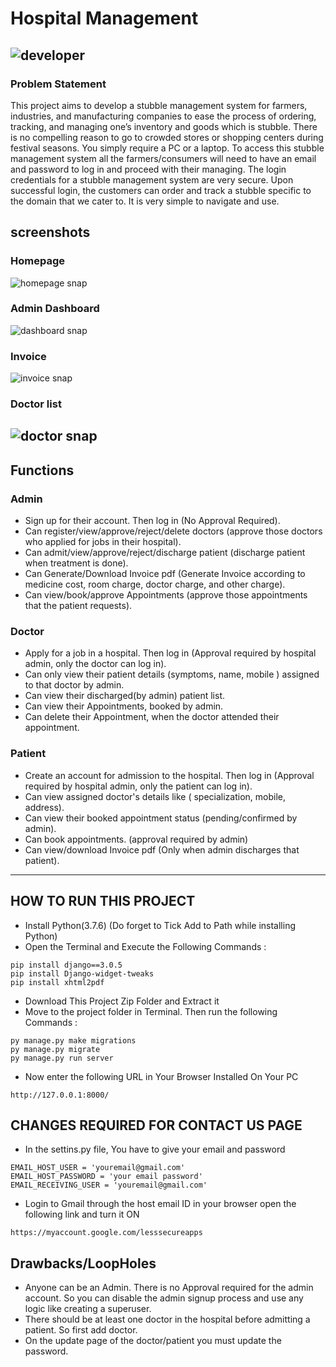 # Hospital Management
![developer](https://img.shields.io/badge/Developed%20By%20%3A-Sai%20Emani-red)
---
### Problem Statement
This project aims to develop a stubble management system for farmers, industries, and manufacturing companies to ease the process of ordering, tracking, and managing one’s inventory and goods which is stubble. There is no compelling reason to go to crowded stores
or shopping centers during festival seasons. You simply require a PC or a laptop. To access this
stubble management system all the farmers/consumers will need to have an email and password
to log in and proceed with their managing. The login credentials for a stubble management system
are very secure. Upon successful login, the customers can order and track a stubble specific to the
domain that we cater to. It is very simple to navigate and use.
## screenshots
### Homepage
![homepage snap](https://github.com/sumitkumar1503/hospitalmanagement/blob/master/static/screenshots/homepage.png?raw=true)
### Admin Dashboard
![dashboard snap](https://github.com/sumitkumar1503/hospitalmanagement/blob/master/static/screenshots/admin_dashboard.png?raw=true)
### Invoice
![invoice snap](https://github.com/sumitkumar1503/hospitalmanagement/blob/master/static/screenshots/invoice.png?raw=true)
### Doctor list
![doctor snap](https://github.com/sumitkumar1503/hospitalmanagement/blob/master/static/screenshots/admin_doctor.png?raw=true)
---
## Functions
### Admin
- Sign up for their account. Then log in (No Approval Required).
- Can register/view/approve/reject/delete doctors (approve those doctors who applied for jobs in their hospital).
- Can admit/view/approve/reject/discharge patient (discharge patient when treatment is done).
- Can Generate/Download Invoice pdf (Generate Invoice according to medicine cost, room charge, doctor charge, and other charge).
- Can view/book/approve Appointments (approve those appointments that the patient requests).

### Doctor
- Apply for a job in a hospital. Then log in (Approval required by hospital admin, only the doctor can log in).
- Can only view their patient details (symptoms, name, mobile ) assigned to that doctor by admin.
- Can view their discharged(by admin) patient list.
- Can view their Appointments, booked by admin.
- Can delete their Appointment, when the doctor attended their appointment.

### Patient
- Create an account for admission to the hospital. Then log in (Approval required by hospital admin, only the patient can log in).
- Can view assigned doctor's details like ( specialization, mobile, address).
- Can view their booked appointment status (pending/confirmed by admin).
- Can book appointments. (approval required by admin)
- Can view/download Invoice pdf (Only when admin discharges that patient).

---

## HOW TO RUN THIS PROJECT
- Install Python(3.7.6) (Do forget to Tick Add to Path while installing Python)
- Open the Terminal and Execute the Following Commands :
```
pip install django==3.0.5
pip install Django-widget-tweaks
pip install xhtml2pdf
```
- Download This Project Zip Folder and Extract it
- Move to the project folder in Terminal. Then run the following Commands :
```
py manage.py make migrations
py manage.py migrate
py manage.py run server
```
- Now enter the following URL in Your Browser Installed On Your PC
```
http://127.0.0.1:8000/
```

## CHANGES REQUIRED FOR CONTACT US PAGE
- In the settins.py file, You have to give your email and password
```
EMAIL_HOST_USER = 'youremail@gmail.com'
EMAIL_HOST_PASSWORD = 'your email password'
EMAIL_RECEIVING_USER = 'youremail@gmail.com'
```
- Login to Gmail through the host email ID in your browser open the following link and turn it ON
```
https://myaccount.google.com/lesssecureapps
```
## Drawbacks/LoopHoles
- Anyone can be an Admin. There is no Approval required for the admin account. So you can disable the admin signup process and use any logic like creating a superuser.
- There should be at least one doctor in the hospital before admitting a patient. So first add doctor.
- On the update page of the doctor/patient you must update the password.
